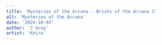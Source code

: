 ```yaml
---
title: 'Mysteries of the Arcana - Bricks of the Arcana 2'
alt: 'Mysteries of the Arcana'
date: '2024-10-03'
author: 'J Gray'
artist: 'Keira'
---
```

